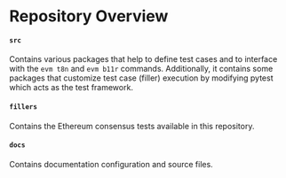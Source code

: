 # Repository Overview 

#### `src`

Contains various packages that help to define test cases and to interface with the `evm t8n` and `evm b11r` commands. Additionally, it contains some packages that customize test case (filler) execution by modifying pytest which acts as the test framework.

#### `fillers`

Contains the Ethereum consensus tests available in this repository.

#### `docs`

Contains documentation configuration and source files.